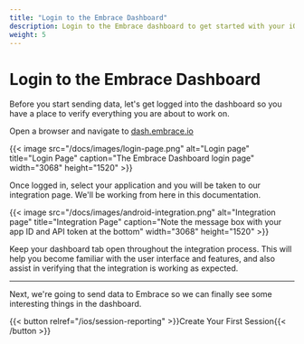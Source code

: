 ```yaml
---
title: "Login to the Embrace Dashboard"
description: Login to the Embrace dashboard to get started with your iOS integration
weight: 5
---
```


# Login to the Embrace Dashboard

Before you start sending data, let's get logged into the dashboard so you have a place to verify everything you are about to work on.

Open a browser and navigate to [dash.embrace.io](https://dash.embrace.io)

{{< image src="/docs/images/login-page.png" alt="Login page" title="Login Page" caption="The Embrace Dashboard login page" width="3068" height="1520" >}}

Once logged in, select your application and you will be taken to our integration page. We'll be working from here in this documentation.

{{< image src="/docs/images/android-integration.png" alt="Integration page" title="Integration Page" caption="Note the message box with your app ID and API token at the bottom" width="3068" height="1520" >}}

Keep your dashboard tab open throughout the integration process.  This will help you become familiar with the user interface and features, and also assist in verifying that the integration is working as expected.

---

Next, we're going to send data to Embrace so we can finally see some interesting
things in the dashboard.

{{< button relref="/ios/session-reporting" >}}Create Your First Session{{< /button >}}
